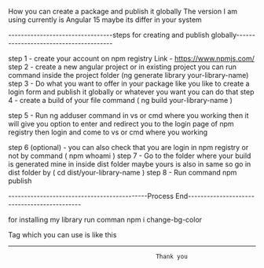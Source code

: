 How you can create a package and publish it globally
The version I am using currently is Angular 15 maybe its differ in your system

---------------------------------steps for creating and publish globally--------------------------------------- 

step 1 - create your account on npm registry Link - https://www.npmjs.com/
step 2 - create a new angular project or in existing project you can run command inside the project folder (ng generate library your-library-name)
step 3 - Do what you want to offer in your package like you like to create a login form and publish it globally or whatever you want you can do that
step 4 - create a build of your file command ( ng build your-library-name )

step 5 - Run ng adduser command in vs or cmd where you working then it will give you option to enter and redirect you to the login page of npm registry then login and come to vs or cmd where you working

step 6 (optional) - you can also check that you are login in npm registry or not by command ( npm whoami )
step 7 - Go to the folder where your build is generated mine in inside dist folder maybe yours is also in same so go in dist folder by ( cd dist/your-library-name )
step 8 - Run command npm publish

--------------------------------------------Process End--------------------------------------------

for installing my library run comman npm i change-bg-color

Tag which you can use is <lib-change-bg-color></lib-bg-color> like this 

---------------------------------------------------------------------------------------------------
                                              Thank you
